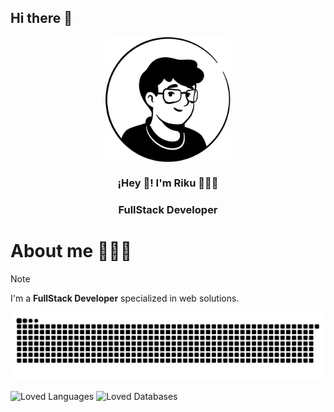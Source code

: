 ## Hi there 👋
<p align="center" width="300">
   <img align="center" width="200" src="https://github.com/IRikune/IRikune/blob/main/assets/riku.webp" />
   <h3 align="center">¡Hey 👋! I'm Riku 👨🏻‍💻</h3>
   <h3 align="center">FullStack Developer</h3>
</p>

# About me 🧑🏻‍💻

>[!Note]
> I'm a **FullStack Developer** specialized in web solutions.

<p align = "center">
	<img src = "https://github.com/7oSkaaa/7oSkaaa/blob/output/github-contribution-grid-snake.svg?" alt = "Snake Game"/>
</p>

<img src="https://github-readme-tech-stack.vercel.app/api/cards?title=Loved+Languages&align=center&titleAlign=center&lineCount=1&theme=monokai&bg=%23282C34&badge=%2321252B&border=%2321252B&titleColor=%2343A3EF&bg=%23272822&badge=%231D1E19&border=%231D1E19&titleColor=%2379D62E&line1=javascript%2CJavascript%2Cf7df1e%3Btypescript%2CTypescript%2C3178c6%3B" alt="Loved Languages" />

<img src="https://github-readme-tech-stack.vercel.app/api/cards?title=Loved+Databases&align=center&titleAlign=center&fontFamily=Nunito&lineCount=1&theme=monokai&bg=%23272822&badge=%231D1E19&border=%231D1E19&titleColor=%2379D62E&line1=redis%2Credis%2Cffffff%3Bmysql%2Cmysql%2Cffffff%3Bmongodb%2Cmongodb%2C13aa52%3Bpostgresql%2Cpostgresql%2C336791%3B" alt="Loved Databases" />